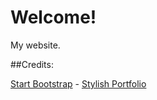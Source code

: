 # Welcome!

My website.

##Credits:

[Start Bootstrap](http://startbootstrap.com/) - [Stylish Portfolio](http://startbootstrap.com/template-overviews/stylish-portfolio/)